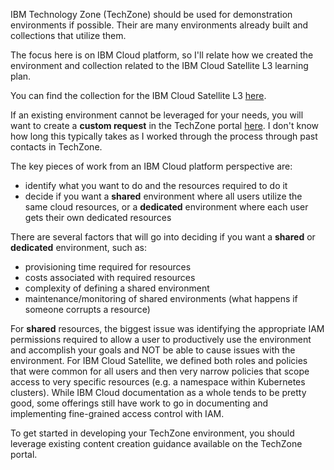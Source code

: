 IBM Technology Zone (TechZone) should be used for demonstration environments if possible. Their are many environments already built and collections that utilize them.

The focus here is on IBM Cloud platform, so I'll relate how we created the environment and collection related to the IBM Cloud Satellite L3 learning plan.

You can find the collection for the IBM Cloud Satellite L3 <a href="https://techzone.ibm.com/collection/se-l3-ibm-cloud-satellite" target="_blank">here</a>.

If an existing environment cannot be leveraged for your needs, you will want to create a **custom request** in the TechZone portal <a href="https://custom-requests.ideas.aha.io/ideas/new" target="_blank">here</a>. I don't know how long this typically takes as I worked through the process through past contacts in TechZone.

The key pieces of work from an IBM Cloud platform perspective are:

   - identify what you want to do and the resources required to do it
   - decide if you want a **shared** environment where all users utilize the same cloud resources, or a **dedicated** environment where each user gets their own dedicated resources

There are several factors that will go into deciding if you want a **shared** or **dedicated** environment, such as:

   - provisioning time required for resources
   - costs associated with required resources
   - complexity of defining a shared environment
   - maintenance/monitoring of shared environments (what happens if someone corrupts a resource)

For **shared** resources, the biggest issue was identifying the appropriate IAM permissions required to allow a user to productively use the environment and accomplish your goals and NOT be able to cause issues with the environment. For IBM Cloud Satellite, we defined both roles and policies that were common for all users and then very narrow policies that scope access to very specific resources (e.g. a namespace within Kubernetes clusters). While IBM Cloud documentation as a whole tends to be pretty good, some offerings still have work to go in documenting and implementing fine-grained access control with IAM.

To get started in developing your TechZone environment, you should leverage existing content creation guidance available on the TechZone portal.
